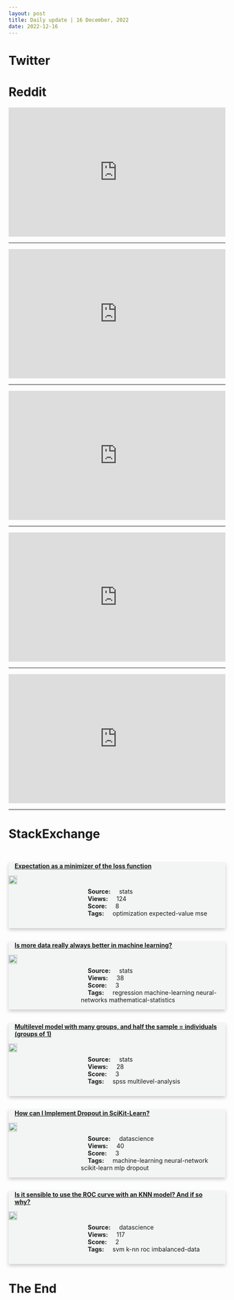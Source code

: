 ```yaml
---
layout: post
title: Daily update | 16 December, 2022
date: 2022-12-16
---
```


<script async src="https://platform.twitter.com/widgets.js" charset="utf-8"></script>


<script src='https://storage.ko-fi.com/cdn/scripts/overlay-widget.js'></script>
<script>
  kofiWidgetOverlay.draw('themldojo', {
    'type': 'floating-chat',
    'floating-chat.donateButton.text': 'Support me',
    'floating-chat.donateButton.background-color': '#f45d22',
    'floating-chat.donateButton.text-color': '#fff'
  });
</script>

# Twitter 

<blockquote class="twitter-tweet"><a href="https://twitter.com/MahmudAsrar/status/1603321907033636864"></a></blockquote>

<blockquote class="twitter-tweet"><a href="https://twitter.com/DanKornas/status/1603382003428114433"></a></blockquote>

<blockquote class="twitter-tweet"><a href="https://twitter.com/davidhogg111/status/1603277507519602688"></a></blockquote>

<blockquote class="twitter-tweet"><a href="https://twitter.com/tunguz/status/1603389524117278725"></a></blockquote>

<blockquote class="twitter-tweet"><a href="https://twitter.com/neontaster/status/1603380691697287168"></a></blockquote>

<blockquote class="twitter-tweet"><a href="https://twitter.com/karpathy/status/1603304485907968001"></a></blockquote>

<blockquote class="twitter-tweet"><a href="https://twitter.com/OpenAI/status/1603466863370854401"></a></blockquote>

<blockquote class="twitter-tweet"><a href="https://twitter.com/ylecun/status/1603235510041944064"></a></blockquote>

<blockquote class="twitter-tweet"><a href="https://twitter.com/karpathy/status/1603194803528704000"></a></blockquote>

<blockquote class="twitter-tweet"><a href="https://twitter.com/ylecun/status/1603495359820488709"></a></blockquote>

# Reddit 

<iframe id="reddit-embed" src="https://www.redditmedia.com/r/MachineLearning/comments/zm8ohb/p_a_cudafree_instant_ngp_renderer_support?ref_source=embed&amp;ref=share&amp;embed=true" sandbox="allow-scripts allow-same-origin allow-popups" style="border: none;" height="300" width="100%" scrolling="yes"></iframe>
<hr style="width:100%;text-align:left;margin-left:0">
<iframe id="reddit-embed" src="https://www.redditmedia.com/r/MachineLearning/comments/zmigt1/p_image_search_with_localization_and?ref_source=embed&amp;ref=share&amp;embed=true" sandbox="allow-scripts allow-same-origin allow-popups" style="border: none;" height="300" width="100%" scrolling="yes"></iframe>
<hr style="width:100%;text-align:left;margin-left:0">
<iframe id="reddit-embed" src="https://www.redditmedia.com/r/datascience/comments/zmr3an/wlb_suddenly_turned_toxic?ref_source=embed&amp;ref=share&amp;embed=true" sandbox="allow-scripts allow-same-origin allow-popups" style="border: none;" height="300" width="100%" scrolling="yes"></iframe>
<hr style="width:100%;text-align:left;margin-left:0">
<iframe id="reddit-embed" src="https://www.redditmedia.com/r/datascience/comments/zmlze2/q_why_did_i_use_cart_to_predict_whether_the?ref_source=embed&amp;ref=share&amp;embed=true" sandbox="allow-scripts allow-same-origin allow-popups" style="border: none;" height="300" width="100%" scrolling="yes"></iframe>
<hr style="width:100%;text-align:left;margin-left:0">
<iframe id="reddit-embed" src="https://www.redditmedia.com/r/datascience/comments/zmfav8/as_an_someone_interested_in_data_science_as_a?ref_source=embed&amp;ref=share&amp;embed=true" sandbox="allow-scripts allow-same-origin allow-popups" style="border: none;" height="300" width="100%" scrolling="yes"></iframe>
<hr style="width:100%;text-align:left;margin-left:0">

<style>
.card {
box-shadow: 0 4px 8px 0 rgba(0,0,0,0.2);
transition: 0.3s;
width: 100%;
background-color: #F3F4F4;
}
p{
    margin-left:  3em;
    padding-top: 1em;
}
.part2{
    display: grid;
    grid-template-columns: 1fr 3fr;
}
h4{
    margin: 1em;
}

.card:hover {
box-shadow: 0 8px 16px 0 rgba(0,0,0,0.2);
}
b {
padding: 2px 16px;
}
</style>
  
# StackExchange 


  <br>
  <div class="card">
  <h4><a href='https://stats.stackexchange.com/questions/599132/expectation-as-a-minimizer-of-the-loss-function'>Expectation as a minimizer of the loss function</a></h4> 
  <div class="part2">
      <img src="https://cdn.sstatic.net/Sites/stats/Img/apple-touch-icon@2.png?v=344f57aa10cc" alt="Img missing!" style="width:40%">
      <p><b>Source:</b> stats<br><b>Views:</b> 124<br><b>Score:</b> 8<br><b>Tags:</b> <span class="badge badge-dark">optimization</span> <span class="badge badge-dark">expected-value</span> <span class="badge badge-dark">mse</span></p> 
  </div>
  </div>
      
  <br>
  <div class="card">
  <h4><a href='https://stats.stackexchange.com/questions/599113/is-more-data-really-always-better-in-machine-learning'>Is more data really always better in machine learning?</a></h4> 
  <div class="part2">
      <img src="https://cdn.sstatic.net/Sites/stats/Img/apple-touch-icon@2.png?v=344f57aa10cc" alt="Img missing!" style="width:40%">
      <p><b>Source:</b> stats<br><b>Views:</b> 38<br><b>Score:</b> 3<br><b>Tags:</b> <span class="badge badge-dark">regression</span> <span class="badge badge-dark">machine-learning</span> <span class="badge badge-dark">neural-networks</span> <span class="badge badge-dark">mathematical-statistics</span></p> 
  </div>
  </div>
      
  <br>
  <div class="card">
  <h4><a href='https://stats.stackexchange.com/questions/599157/multilevel-model-with-many-groups-and-half-the-sample-individuals-groups-of'>Multilevel model with many groups, and half the sample = individuals (groups of 1)</a></h4> 
  <div class="part2">
      <img src="https://cdn.sstatic.net/Sites/stats/Img/apple-touch-icon@2.png?v=344f57aa10cc" alt="Img missing!" style="width:40%">
      <p><b>Source:</b> stats<br><b>Views:</b> 28<br><b>Score:</b> 3<br><b>Tags:</b> <span class="badge badge-dark">spss</span> <span class="badge badge-dark">multilevel-analysis</span></p> 
  </div>
  </div>
      
  <br>
  <div class="card">
  <h4><a href='https://datascience.stackexchange.com/questions/117082/how-can-i-implement-dropout-in-scikit-learn'>How can I Implement Dropout in SciKit-Learn?</a></h4> 
  <div class="part2">
      <img src="https://cdn.sstatic.net/Sites/datascience/Img/apple-touch-icon@2.png?v=1c36463984b3" alt="Img missing!" style="width:40%">
      <p><b>Source:</b> datascience<br><b>Views:</b> 40<br><b>Score:</b> 3<br><b>Tags:</b> <span class="badge badge-dark">machine-learning</span> <span class="badge badge-dark">neural-network</span> <span class="badge badge-dark">scikit-learn</span> <span class="badge badge-dark">mlp</span> <span class="badge badge-dark">dropout</span></p> 
  </div>
  </div>
      
  <br>
  <div class="card">
  <h4><a href='https://datascience.stackexchange.com/questions/117075/is-it-sensible-to-use-the-roc-curve-with-an-knn-model-and-if-so-why'>Is it sensible to use the ROC curve with an KNN model? And if so why?</a></h4> 
  <div class="part2">
      <img src="https://cdn.sstatic.net/Sites/datascience/Img/apple-touch-icon@2.png?v=1c36463984b3" alt="Img missing!" style="width:40%">
      <p><b>Source:</b> datascience<br><b>Views:</b> 117<br><b>Score:</b> 2<br><b>Tags:</b> <span class="badge badge-dark">svm</span> <span class="badge badge-dark">k-nn</span> <span class="badge badge-dark">roc</span> <span class="badge badge-dark">imbalanced-data</span></p> 
  </div>
  </div>
      
# The End